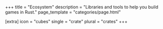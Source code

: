 +++
title = "Ecosystem"
description = "Libraries and tools to help you build games in Rust."
page_template = "categories/page.html"

[extra]
icon = "cubes"
single = "crate"
plural = "crates"
+++
